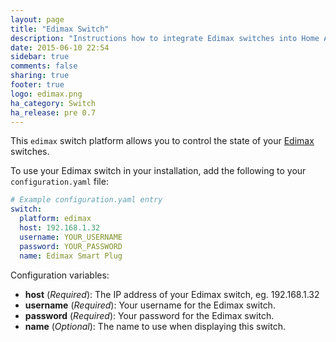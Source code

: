 ```yaml
---
layout: page
title: "Edimax Switch"
description: "Instructions how to integrate Edimax switches into Home Assistant."
date: 2015-06-10 22:54
sidebar: true
comments: false
sharing: true
footer: true
logo: edimax.png
ha_category: Switch
ha_release: pre 0.7
---
```



This `edimax` switch platform allows you to control the state of your [Edimax](http://www.edimax.com/edimax/merchandise/merchandise_list/data/edimax/global/home_automation_smart_plug/) switches.

To use your Edimax switch in your installation, add the following to your `configuration.yaml` file:

```yaml
# Example configuration.yaml entry
switch:
  platform: edimax
  host: 192.168.1.32
  username: YOUR_USERNAME
  password: YOUR_PASSWORD
  name: Edimax Smart Plug
```

Configuration variables:

- **host** (*Required*): The IP address of your Edimax switch, eg. 192.168.1.32
- **username** (*Required*): Your username for the Edimax switch.
- **password** (*Required*): Your password for the Edimax switch.
- **name** (*Optional*): The name to use when displaying this switch.

